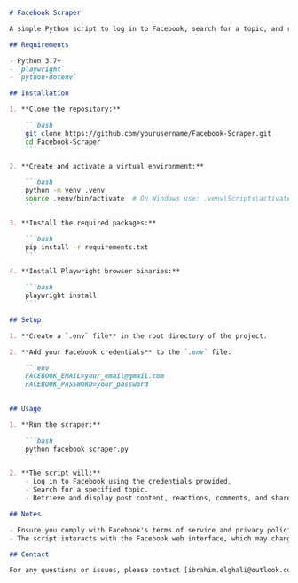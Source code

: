 ```markdown
# Facebook Scraper

A simple Python script to log in to Facebook, search for a topic, and retrieve post content and reactions using Playwright.

## Requirements

- Python 3.7+
- `playwright`
- `python-dotenv`

## Installation

1. **Clone the repository:**

    ```bash
    git clone https://github.com/yourusername/Facebook-Scraper.git
    cd Facebook-Scraper
    ```

2. **Create and activate a virtual environment:**

    ```bash
    python -m venv .venv
    source .venv/bin/activate  # On Windows use: .venv\Scripts\activate
    ```

3. **Install the required packages:**

    ```bash
    pip install -r requirements.txt
    ```

4. **Install Playwright browser binaries:**

    ```bash
    playwright install
    ```

## Setup

1. **Create a `.env` file** in the root directory of the project.

2. **Add your Facebook credentials** to the `.env` file:

    ```env
    FACEBOOK_EMAIL=your_email@gmail.com
    FACEBOOK_PASSWORD=your_password
    ```

## Usage

1. **Run the scraper:**

    ```bash
    python facebook_scraper.py
    ```

2. **The script will:**
    - Log in to Facebook using the credentials provided.
    - Search for a specified topic.
    - Retrieve and display post content, reactions, comments, and shares.

## Notes

- Ensure you comply with Facebook's terms of service and privacy policies.
- The script interacts with the Facebook web interface, which may change over time and affect the script's functionality.

## Contact

For any questions or issues, please contact [ibrahim.elghali@outlook.com(mailto:ibrahim.elghali@outlook.com).

```



